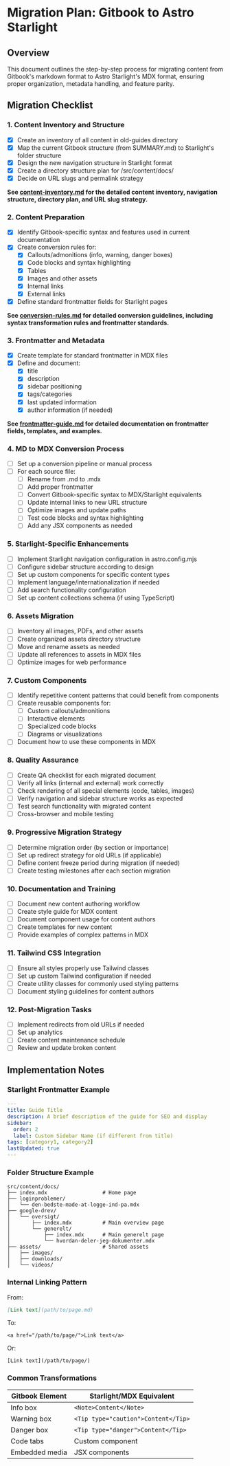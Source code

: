 # Migration Plan: Gitbook to Astro Starlight

## Overview

This document outlines the step-by-step process for migrating content from Gitbook's markdown format to Astro Starlight's MDX format, ensuring proper organization, metadata handling, and feature parity.

## Migration Checklist

### 1. Content Inventory and Structure

- [x] Create an inventory of all content in old-guides directory
- [x] Map the current Gitbook structure (from SUMMARY.md) to Starlight's folder structure
- [x] Design the new navigation structure in Starlight format
- [x] Create a directory structure plan for /src/content/docs/
- [x] Decide on URL slugs and permalink strategy

**See [content-inventory.md](./content-inventory.md) for the detailed content inventory, navigation structure, directory plan, and URL slug strategy.**

### 2. Content Preparation

- [x] Identify Gitbook-specific syntax and features used in current documentation
- [x] Create conversion rules for:
  - [x] Callouts/admonitions (info, warning, danger boxes)
  - [x] Code blocks and syntax highlighting
  - [x] Tables
  - [x] Images and other assets
  - [x] Internal links
  - [x] External links
- [x] Define standard frontmatter fields for Starlight pages

**See [conversion-rules.md](./conversion-rules.md) for detailed conversion guidelines, including syntax transformation rules and frontmatter standards.**

### 3. Frontmatter and Metadata

- [x] Create template for standard frontmatter in MDX files
- [x] Define and document:
  - [x] title
  - [x] description
  - [x] sidebar positioning
  - [x] tags/categories
  - [x] last updated information
  - [x] author information (if needed)

**See [frontmatter-guide.md](./03-frontmatter-guide.md) for detailed documentation on frontmatter fields, templates, and examples.**

### 4. MD to MDX Conversion Process

- [ ] Set up a conversion pipeline or manual process
- [ ] For each source file:
  - [ ] Rename from .md to .mdx
  - [ ] Add proper frontmatter
  - [ ] Convert Gitbook-specific syntax to MDX/Starlight equivalents
  - [ ] Update internal links to new URL structure
  - [ ] Optimize images and update paths
  - [ ] Test code blocks and syntax highlighting
  - [ ] Add any JSX components as needed

### 5. Starlight-Specific Enhancements

- [ ] Implement Starlight navigation configuration in astro.config.mjs
- [ ] Configure sidebar structure according to design
- [ ] Set up custom components for specific content types
- [ ] Implement language/internationalization if needed
- [ ] Add search functionality configuration
- [ ] Set up content collections schema (if using TypeScript)

### 6. Assets Migration

- [ ] Inventory all images, PDFs, and other assets
- [ ] Create organized assets directory structure
- [ ] Move and rename assets as needed
- [ ] Update all references to assets in MDX files
- [ ] Optimize images for web performance

### 7. Custom Components

- [ ] Identify repetitive content patterns that could benefit from components
- [ ] Create reusable components for:
  - [ ] Custom callouts/admonitions
  - [ ] Interactive elements
  - [ ] Specialized code blocks
  - [ ] Diagrams or visualizations
- [ ] Document how to use these components in MDX

### 8. Quality Assurance

- [ ] Create QA checklist for each migrated document
- [ ] Verify all links (internal and external) work correctly
- [ ] Check rendering of all special elements (code, tables, images)
- [ ] Verify navigation and sidebar structure works as expected
- [ ] Test search functionality with migrated content
- [ ] Cross-browser and mobile testing

### 9. Progressive Migration Strategy

- [ ] Determine migration order (by section or importance)
- [ ] Set up redirect strategy for old URLs (if applicable)
- [ ] Define content freeze period during migration (if needed)
- [ ] Create testing milestones after each section migration

### 10. Documentation and Training

- [ ] Document new content authoring workflow
- [ ] Create style guide for MDX content
- [ ] Document component usage for content authors
- [ ] Create templates for new content
- [ ] Provide examples of complex patterns in MDX

### 11. Tailwind CSS Integration

- [ ] Ensure all styles properly use Tailwind classes
- [ ] Set up custom Tailwind configuration if needed
- [ ] Create utility classes for commonly used styling patterns
- [ ] Document styling guidelines for content authors

### 12. Post-Migration Tasks

- [ ] Implement redirects from old URLs if needed
- [ ] Set up analytics
- [ ] Create content maintenance schedule
- [ ] Review and update broken content

## Implementation Notes

### Starlight Frontmatter Example

```yaml
---
title: Guide Title
description: A brief description of the guide for SEO and display
sidebar:
  order: 2
  label: Custom Sidebar Name (if different from title)
tags: [category1, category2]
lastUpdated: true
---
```

### Folder Structure Example

```
src/content/docs/
├── index.mdx                  # Home page
├── loginproblemer/
│   └── den-bedste-made-at-logge-ind-pa.mdx
├── google-drev/
│   └── oversigt/
│       ├── index.mdx          # Main overview page
│       └── generelt/
│           ├── index.mdx      # Main generelt page
│           └── hvordan-deler-jeg-dokumenter.mdx
├── assets/                    # Shared assets
│   ├── images/
│   ├── downloads/
│   └── videos/
```

### Internal Linking Pattern

From:

```md
[Link text](path/to/page.md)
```

To:

```mdx
<a href="/path/to/page/">Link text</a>
```

Or:

```mdx
[Link text](/path/to/page/)
```

### Common Transformations

| Gitbook Element | Starlight/MDX Equivalent            |
| --------------- | ----------------------------------- |
| Info box        | `<Note>Content</Note>`              |
| Warning box     | `<Tip type="caution">Content</Tip>` |
| Danger box      | `<Tip type="danger">Content</Tip>`  |
| Code tabs       | Custom component                    |
| Embedded media  | JSX components                      |
